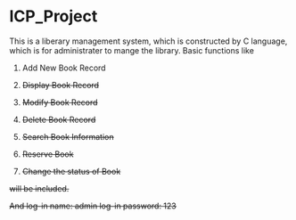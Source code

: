 # ICP_Project

This is a liberary management system, which is constructed by C language, which is for administrater to mange the library.
Basic functions like 

1. Add New Book Record<s>

2. Display Book Record<s>

3. Modify Book Record<s>

4. Delete Book Record<s>

5. Search Book Information

6. Reserve Book

7. Change the status of Book

will be included.

And
log-in name:  admin
log-in password:  123

